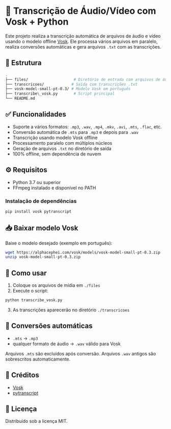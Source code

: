 # 📝 Transcrição de Áudio/Vídeo com Vosk + Python

Este projeto realiza a transcrição automática de arquivos de áudio e vídeo usando o modelo offline [Vosk](https://alphacephei.com/vosk/). Ele processa vários arquivos em paralelo, realiza conversões automáticas e gera arquivos `.txt` com as transcrições.

## 📂 Estrutura
```bash
.
├── files/                    # Diretório de entrada com arquivos de áudio/vídeo
├── transcricoes/            # Saída com transcrições .txt
├── vosk-model-small-pt-0.3/ # Modelo Vosk em português
├── transcribe\_vosk.py       # Script principal
└── README.md
```

## ✅ Funcionalidades

- Suporte a vários formatos: `.mp3`, `.wav`, `.mp4`, `.mkv`, `.avi`, `.mts`, `.flac`, etc.
- Conversão automática de `.mts` para `.mp3` e depois para `.wav`
- Transcrição usando modelo Vosk offline
- Processamento paralelo com múltiplos núcleos
- Geração de arquivos `.txt` no diretório de saída
- 100% offline, sem dependência de nuvem

## ⚙️ Requisitos

- Python 3.7 ou superior
- FFmpeg instalado e disponível no PATH

### Instalação de dependências

```bash
pip install vosk pytranscript
```

## 📥 Baixar modelo Vosk

Baixe o modelo desejado (exemplo em português):

```bash
wget https://alphacephei.com/vosk/models/vosk-model-small-pt-0.3.zip
unzip vosk-model-small-pt-0.3.zip
```

## 🚀 Como usar

1. Coloque os arquivos de mídia em `./files`
2. Execute o script:

```bash
python transcribe_vosk.py
```

3. As transcrições aparecerão no diretório `./transcricoes`

## 🔄 Conversões automáticas

* `.mts` → `.mp3`
* qualquer formato de áudio → `.wav` válido para Vosk

Arquivos `.mts` são excluídos após conversão. Arquivos `.wav` antigos são sobrescritos automaticamente.

## 🧠 Créditos

* [Vosk](https://github.com/alphacep/vosk-api)
* [pytranscript](https://pypi.org/project/pytranscript/)

## 📄 Licença

Distribuído sob a licença MIT.
